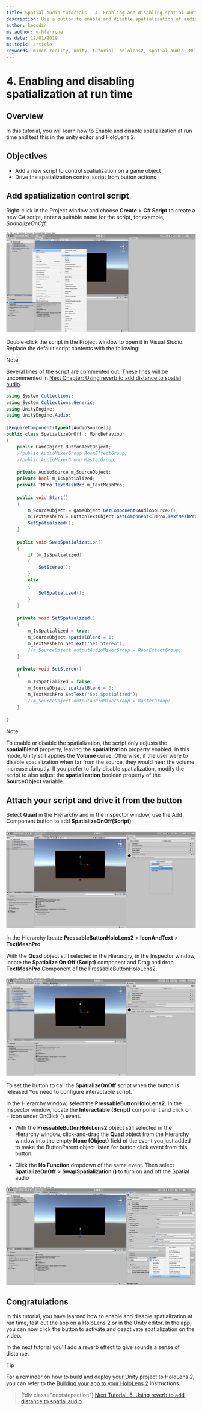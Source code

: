 ```yaml
---
title: Spatial audio tutorials - 4. Enabling and disabling spatial audio at run time
description: Use a button to enable and disable spatialization of audio at run time.
author: kegodin
ms.author: v-hferrone
ms.date: 12/01/2019
ms.topic: article
keywords: mixed reality, unity, tutorial, hololens2, spatial audio, MRTK, mixed reality toolkit, UWP, Windows 10, HRTF, head-related transfer function, reverb, Microsoft Spatializer
---
```


# 4. Enabling and disabling spatialization at run time

## Overview

In this tutorial, you will learn how to Enable and disable spatialization at run time and test this in the unity editor and HoloLens 2.

## Objectives

* Add a new script to control spatialization on a game object
* Drive the spatialization control script from button actions

## Add spatialization control script

 Right-click in the Project window and choose **Create** > **C# Script** to create a new C# script, enter a suitable name for the script, for example, _SpatializeOnOff_:

![Create script](images/spatial-audio/spatial-audio-04-section1-step1-1.png)

Double-click the script in the Project window to open it in Visual Studio. Replace the default script contents with the following:

> [!NOTE]
> Several lines of the script are commented out. These lines will be uncommented in [Next Chapter: Using reverb to add distance to spatial audio](unity-spatial-audio-ch5.md).

```c#
using System.Collections;
using System.Collections.Generic;
using UnityEngine;
using UnityEngine.Audio;

[RequireComponent(typeof(AudioSource))]
public class SpatializeOnOff : MonoBehaviour
{
    public GameObject ButtonTextObject;
    //public AudioMixerGroup RoomEffectGroup;
    //public AudioMixerGroup MasterGroup;

    private AudioSource m_SourceObject;
    private bool m_IsSpatialized;
    private TMPro.TextMeshPro m_TextMeshPro;

    public void Start()
    {
        m_SourceObject = gameObject.GetComponent<AudioSource>();
        m_TextMeshPro = ButtonTextObject.GetComponent<TMPro.TextMeshPro>();
        SetSpatialized();
    }

    public void SwapSpatialization()
    {
        if (m_IsSpatialized)
        {
            SetStereo();
        }
        else
        {
            SetSpatialized();
        }
    }

    private void SetSpatialized()
    {
        m_IsSpatialized = true;
        m_SourceObject.spatialBlend = 1;
        m_TextMeshPro.SetText("Set Stereo");
        //m_SourceObject.outputAudioMixerGroup = RoomEffectGroup;
    }

    private void SetStereo()
    {
        m_IsSpatialized = false;
        m_SourceObject.spatialBlend = 0;
        m_TextMeshPro.SetText("Set Spatialized");
        //m_SourceObject.outputAudioMixerGroup = MasterGroup;
    }

}
```

> [!NOTE]
> To enable or disable the spatialization, the script only adjusts the **spatialBlend** property, leaving the **spatialization** property enabled. In this mode, Unity still applies the **Volume** curve. Otherwise, if the user were to disable spatialization when far from the source, they would hear the volume increase abruptly.
> If you prefer to fully disable spatialization, modify the script to also adjust the **spatialization** boolean property of the **SourceObject** variable.

## Attach your script and drive it from the button

Select **Quad** in the Hierarchy and in the Inspector window, use the Add Component button to add **SpatializeOnOff(Script)**

![Add script to quad](images/spatial-audio/spatial-audio-04-section2-step1-1.png)

In the Hierarchy locate **PressableButtonHoloLens2** > **IconAndText** > **TextMeshPro**.

With the **Quad** object still selected in the Hierarchy, in the Inspector window, locate the **Spatialize On Off (Script)** component and Drag and drop **TextMeshPro** Component of the PressableButtonHoloLens2.

![Find the PressableButtonHoloLens2 object in the hierarchy](images/spatial-audio/spatial-audio-04-section2-step1-2.png)

To set the button to call the **SpatializeOnOff** script when the button is released You need to configure interactable script.

In the Hierarchy window, select the **PressableButtonHoloLens2**. In the Inspector window, locate the **Interactable (Script)** component and click on + icon under OnClick () event.

* With the **PressableButtonHoloLens2** object still selected in the Hierarchy window, click-and-drag the **Quad** object from the Hierarchy window into the empty **None (Object)** field of the event you just added to make the ButtonParent object listen for button click event from this button:

* Click the **No Function** dropdown of the same event. Then select **SpatializeOnOff** > **SwapSpatialization ()** to turn on and off the Spatial audio

![Button action settings](images/spatial-audio/spatial-audio-04-section2-step1-3.png)

## Congratulations

In this tutorial, you have learned how to enable and disable spatialization at run time, test out the app on a HoloLens 2 or in the Unity editor. In the app, you can now click the button to activate and deactivate spatialization on the video.

In the next tutorial you'll add a reverb effect to give sounds a sense of distance.

> [!TIP]
> For a reminder on how to build and deploy your Unity project to HoloLens 2, you can refer to the [Building your app to your HoloLens 2](mr-learning-base-02.md#building-your-application-to-your-hololens-2) instructions.

> [!div class="nextstepaction"]
> [Next Tutorial: 5. Using reverb to add distance to spatial audio](unity-spatial-audio-ch5.md)
